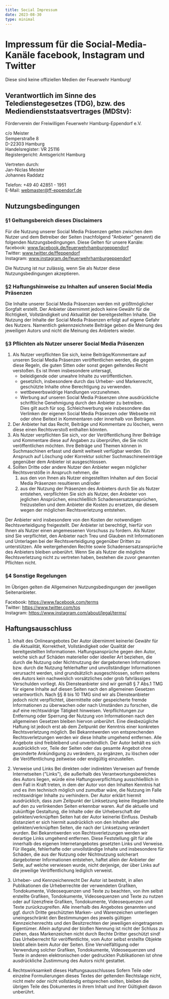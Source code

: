```yaml
---
title: Social Impressum
date: 2023-08-30
type: minimal
---
```

# Impressum für die Social-Media-Kanäle facebook, Instagram und Twitter

Diese sind keine offiziellen Medien der Feuerwehr Hamburg!

## Verantwortlich im Sinne des Teledienstegesetzes (TDG), bzw. des Mediendienststaatsvertrages (MDStv):

Förderverein der Freiwilligen Feuerwehr Hamburg-Eppendorf e.V.
 
c/o Meister  
Semperstraße 8  
D-22303 Hamburg  
Handelsregister: VR 25116  
Registergericht: Amtsgericht Hamburg  

Vertreten durch:  
Jan-Niclas Meister  
Johannes Raddatz 

Telefon: +49 40 42851 - 1951  
E-Mail: webmaster@ff-eppendorf.de  

## Nutzungsbedingungen

### §1 Geltungsbereich dieses Disclaimers

Für die Nutzung unserer Social Media Präsenzen gelten zwischen dem Nutzer und dem Betreiber der Seiten (nachfolgend "Anbieter" genannt) die folgenden Nutzungsbedingungen.
Diese Gelten für unsere Kanäle:
facebook: www.facebook.de/feuerwehrhamburgeppendorf  
Twitter: www.twitter.de/ffeppendorf  
Instagram: www.instagram.de/feuerwehrhamburgeppendorf  

Die Nutzung ist nur zulässig, wenn Sie als Nutzer diese Nutzungsbedingungen akzeptieren.

### §2 Haftungshinweise zu Inhalten auf unseren Social Media Präsenzen
Die Inhalte unserer Social Media Präsenzen werden mit größtmöglicher Sorgfalt erstellt.
Der Anbieter übernimmt jedoch keine Gewähr für die Richtigkeit, Vollständigkeit und Aktualität der bereitgestellten Inhalte.
Die Nutzung der Inhalte der Social Media Präsenzen erfolgt auf eigene Gefahr des Nutzers. Namentlich gekennzeichnete Beiträge geben die Meinung des jeweiligen Autors und nicht die Meinung des Anbieters wieder.

### §3 Pflichten als Nutzer unserer Social Media Präsenzen
1. Als Nutzer verpflichten Sie sich, keine Beiträge/Kommentare auf unseren Social Media Präsenzen veröffentlichen werden, die gegen diese Regeln, die guten Sitten oder sonst gegen geltendes Recht verstoßen. Es ist Ihnen insbesondere untersagt,
     * beleidigende oder unwahre Inhalte zu veröffentlichen.
     * gesetzlich, insbesondere durch das Urheber- und Markenrecht, geschützte Inhalte ohne Berechtigung zu verwenden.
     * wettbewerbswidrige Handlungen vorzunehmen.
     * Werbung auf unseren Social Media Präsenzen ohne ausdrückliche schriftliche Genehmigung durch den Anbieter zu betreiben.  
     Dies gilt auch für sog. Schleichwerbung wie insbesondere das Verlinken der eigenen Social Media Präsenzen oder Webseite mit oder ohne Beitext in Kommentaren oder innerhalb von Beiträgen.
2. Der Anbieter hat das Recht, Beiträge und Kommentare zu löschen, wenn diese einen Rechtsverstoß enthalten könnten.
3. Als Nutzer verpflichten Sie sich, vor der Veröffentlichung Ihrer Beiträge und Kommentare diese auf Angaben zu überprüfen,
   die Sie nicht veröffentlichen möchten. Ihre Beiträge und Themen können in Suchmaschinen erfasst und damit weltweit verfügbar werden.
   Ein Anspruch auf Löschung oder Korrektur solcher Suchmaschineneinträge gegenüber dem Anbieter ist ausgeschlossen.
4. Sollten Dritte oder andere Nutzer den Anbieter wegen möglicher Rechtsverstöße in Anspruch nehmen, die
   1. aus den von Ihnen als Nutzer eingestellten Inhalten auf den Social Media Präsenzen resultieren und/oder
   2. aus der Nutzung der Präsenzen des Anbieters durch Sie als Nutzer entstehen, verpflichten Sie sich als Nutzer,
den Anbieter von jeglichen Ansprüchen, einschließlich Schadensersatzansprüchen, freizustellen und dem Anbieter die Kosten zu ersetzen, die diesem wegen der möglichen Rechtsverletzung entstehen.  

Der Anbieter wird insbesondere von den Kosten der notwendigen Rechtsverteidigung freigestellt. Der Anbieter ist berechtigt, hierfür von Ihnen als Nutzer einen angemessenen Vorschuss zu fordern. Als Nutzer sind Sie verpflichtet, den Anbieter nach Treu und Glauben mit Informationen und Unterlagen bei der Rechtsverteidigung gegenüber Dritten zu unterstützen.
Alle weitergehenden Rechte sowie Schadensersatzansprüche des Anbieters bleiben unberührt. Wenn Sie als Nutzer die mögliche Rechtsverletzung nicht zu vertreten haben, bestehen die zuvor genannten Pflichten nicht.

### §4 Sonstige Regelungen

Im Übrigen gelten die Allgemeinen Nutzungsbedingungen der jeweiligen Seitenanbieter.

Facebook: https://www.facebook.com/terms  
Twitter: https://www.twitter.com/tos  
Instagram: https://www.instagram.com/about/legal/terms/  


## Haftungsausschluss

1. Inhalt des Onlineangebotes
Der Autor übernimmt keinerlei Gewähr für die Aktualität, Korrektheit, Vollständigkeit oder Qualität der bereitgestellten Informationen. Haftungsansprüche gegen den Autor, welche sich auf Schäden materieller oder ideeller Art beziehen, die durch die Nutzung oder Nichtnutzung der dargebotenen Informationen bzw. durch die Nutzung fehlerhafter und unvollständiger Informationen verursacht werden, sind grundsätzlich ausgeschlossen, sofern seitens des Autors kein nachweislich vorsätzliches oder grob fahrlässiges Verschulden vorliegt.
Als Diensteanbieter sind wir gemäß § 7 Abs.1 TMG für eigene Inhalte auf diesen Seiten nach den allgemeinen Gesetzen verantwortlich. Nach §§ 8 bis 10 TMG sind wir als Diensteanbieter jedoch nicht verpflichtet, übermittelte oder gespeicherte fremde Informationen zu überwachen oder nach Umständen zu forschen, die auf eine rechtswidrige Tätigkeit hinweisen.
Verpflichtungen zur Entfernung oder Sperrung der Nutzung von Informationen nach den allgemeinen Gesetzen bleiben hiervon unberührt. Eine diesbezügliche Haftung ist jedoch erst ab dem Zeitpunkt der Kenntnis einer konkreten Rechtsverletzung möglich. Bei Bekanntwerden von entsprechenden Rechtsverletzungen werden wir diese Inhalte umgehend entfernen.
Alle Angebote sind freibleibend und unverbindlich. Der Autor behält es sich ausdrücklich vor, Teile der Seiten oder das gesamte Angebot ohne gesonderte Ankündigung zu verändern, zu ergänzen, zu löschen oder die Veröffentlichung zeitweise oder endgültig einzustellen.

2. Verweise und Links
Bei direkten oder indirekten Verweisen auf fremde Internetseiten ("Links"), die außerhalb des Verantwortungsbereiches des Autors liegen, würde eine Haftungsverpflichtung ausschließlich in dem Fall in Kraft treten, in dem der Autor von den Inhalten Kenntnis hat und es ihm technisch möglich und zumutbar wäre, die Nutzung im Falle rechtswidriger Inhalte zu verhindern.
Der Autor erklärt hiermit ausdrücklich, dass zum Zeitpunkt der Linksetzung keine illegalen Inhalte auf den zu verlinkenden Seiten erkennbar waren. Auf die aktuelle und zukünftige Gestaltung, die Inhalte oder die Urheberschaft der gelinkten/verknüpften Seiten hat der Autor keinerlei Einfluss.
Deshalb distanziert er sich hiermit ausdrücklich von den Inhalten aller gelinkten/verknüpften Seiten, die nach der Linksetzung verändert wurden. Bei Bekanntwerden von Rechtsverletzungen werden wir derartige Links umgehend entfernen. Diese Feststellung gilt für alle innerhalb des eigenen Internetangebotes gesetzten Links und Verweise.
Für illegale, fehlerhafte oder unvollständige Inhalte und insbesondere für Schäden, die aus der Nutzung oder Nichtnutzung solcherart dargebotener Informationen entstehen, haftet allein der Anbieter der Seite, auf welche verwiesen wurde, nicht derjenige, der über Links auf die jeweilige Veröffentlichung lediglich verweist.

3. Urheber- und Kennzeichenrecht
Der Autor ist bestrebt, in allen Publikationen die Urheberrechte der verwendeten Grafiken, Tondokumente, Videosequenzen und Texte zu beachten, von ihm selbst erstellte Grafiken, Tondokumente, Videosequenzen und Texte zu nutzen oder auf lizenzfreie Grafiken, Tondokumente, Videosequenzen und Texte zurückzugreifen.
Alle innerhalb des Angebotes genannten und ggf. durch Dritte geschützten Marken- und Warenzeichen unterliegen uneingeschränkt den Bestimmungen des jeweils gültigen Kennzeichenrechts und den Besitzrechten der jeweiligen eingetragenen Eigentümer. Allein aufgrund der bloßen Nennung ist nicht der Schluss zu ziehen, dass Markenzeichen nicht durch Rechte Dritter geschützt sind!
Das Urheberrecht für veröffentlichte, vom Autor selbst erstellte Objekte bleibt allein beim Autor der Seiten. Eine Vervielfältigung oder Verwendung solcher Grafiken, Tondokumente, Videosequenzen und Texte in anderen elektronischen oder gedruckten Publikationen ist ohne ausdrückliche Zustimmung des Autors nicht gestattet.

4. Rechtswirksamkeit dieses Haftungsausschlusses
Sofern Teile oder einzelne Formulierungen dieses Textes der geltenden Rechtslage nicht, nicht mehr oder nicht vollständig entsprechen sollten, bleiben die übrigen Teile des Dokumentes in ihrem Inhalt und ihrer Gültigkeit davon unberührt.
